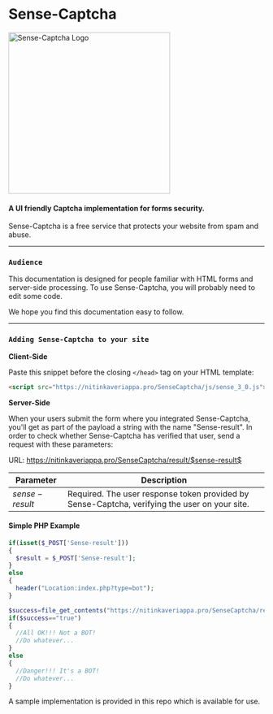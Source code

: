 # Sense-Captcha 
<img src="https://nitinkaveriappa.pro/SenseCaptcha/images/logo.svg" alt="Sense-Captcha Logo"  width="318" weight="67" />

#### A UI friendly Captcha implementation for forms security.
Sense-Captcha is a free service that protects your website from spam and abuse.

------------------------------
### `Audience`

This documentation is designed for people familiar with HTML forms and server-side processing. To use Sense-Captcha, you will probably need to edit some code.

We hope you find this documentation easy to follow.

------------------------------
### `Adding Sense-Captcha to your site`

**Client-Side**

Paste this snippet before the closing `</head>` tag on your HTML template:
```html
<script src="https://nitinkaveriappa.pro/SenseCaptcha/js/sense_3_0.js"></script>
```

**Server-Side**

When your users submit the form where you integrated Sense-Captcha, you'll get as part of the payload a string with the name "Sense-result". In order to check whether Sense-Captcha has verified that user, send a request with these parameters:

URL: https://nitinkaveriappa.pro/SenseCaptcha/result/$sense-result$

Parameter | Description
----|---------
$sense-result$ |	Required. The user response token provided by Sense-Captcha, verifying the user on your site.

#### Simple PHP Example

```php
if(isset($_POST['Sense-result']))
{
  $result = $_POST['Sense-result'];
}
else
{
  header("Location:index.php?type=bot");
}

$success=file_get_contents("https://nitinkaveriappa.pro/SenseCaptcha/result/$result");
if($success=="true")
{
  //All OK!!! Not a BOT!
  //Do whatever...
}
else
{
  //Danger!!! It's a BOT!
  //Do whatever...
}
```
A sample implementation is provided in this repo which is available for use.
